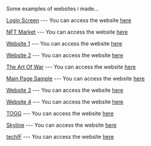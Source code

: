 <p> Some examples of websites i made...</p>

<a href="https://github.com/hamits/html1">Login Screen</a> --- You can access the website <a href="https://hamits.github.io/html1/">here</a>

<a href="https://github.com/hamits/html3">NFT Market</a> --- You can access the website <a href="https://hamits.github.io/html3/">here</a>

<a href="https://github.com/hamits/html4">Website 1</a> --- You can access the website <a href="https://hamits.github.io/html4/">here</a>

<a href="https://github.com/hamits/html5">Website 2</a> --- You can access the website <a href="https://hamits.github.io/html5/">here</a>

<a href="https://github.com/hamits/html6">The Art Of War</a> --- You can access the website <a href="https://hamits.github.io/html6/">here</a>

<a href="https://github.com/hamits/html7">Main Page Sample</a> --- You can access the website <a href="https://hamits.github.io/html7/">here</a>

<a href="https://github.com/hamits/html8">Website 3</a> --- You can access the website <a href="https://hamits.github.io/html8/">here</a>

<a href="https://github.com/hamits/html9">Website 4</a> --- You can access the website <a href="https://hamits.github.io/html9/">here</a>

<a href="https://github.com/hamits/togg">TOGG</a> --- You can access the website <a href="https://hamits.github.io/togg/">here</a>

<a href="https://github.com/hamits/skyline">Skyline</a> --- You can access the website <a href="https://hamits.github.io/skyline/">here</a>

<a href="https://github.com/hamits/techIF">techIF</a> --- You can access the website <a href="https://hamits.github.io/techIF/">here</a>



